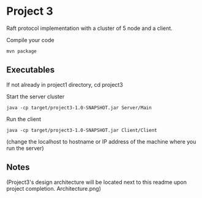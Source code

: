 # **Project 3**
Raft protocol implementation with a cluster of 5 node and a client.

Compile your code
```
mvn package
```

## **Executables**
If not already in project1 directory, cd project3

Start the server cluster

```
java -cp target/project3-1.0-SNAPSHOT.jar Server/Main
```

Run the client

```
java -cp target/project3-1.0-SNAPSHOT.jar Client/Client
```

(change the localhost to hostname or IP address of the machine where you run the server)

## **Notes**

(Project3's design architecture will be located next to this readme upon project completion.
Architecture.png)

